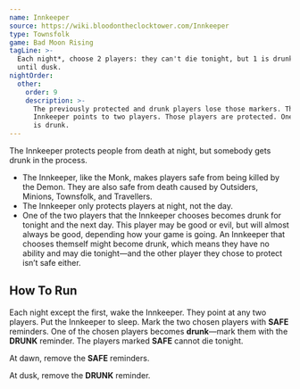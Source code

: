 ```yaml
---
name: Innkeeper
source: https://wiki.bloodontheclocktower.com/Innkeeper
type: Townsfolk
game: Bad Moon Rising
tagLine: >-
  Each night*, choose 2 players: they can't die tonight, but 1 is drunk
  until dusk.
nightOrder:
  other:
    order: 9
    description: >-
      The previously protected and drunk players lose those markers. The
      Innkeeper points to two players. Those players are protected. One
      is drunk.
---
```


The Innkeeper protects people from death at night, but somebody gets
drunk in the process.

- The Innkeeper, like the Monk, makes players safe from being killed by
  the Demon. They are also safe from death caused by Outsiders, Minions,
  Townsfolk, and Travellers.
- The Innkeeper only protects players at night, not the day.
- One of the two players that the Innkeeper chooses becomes drunk for
  tonight and the next day. This player may be good or evil, but will
  almost always be good, depending how your game is going. An Innkeeper
  that chooses themself might become drunk, which means they have no
  ability and may die tonight—and the other player they chose to protect
  isn’t safe either.

## How To Run

Each night except the first, wake the Innkeeper. They point at any two
players. Put the Innkeeper to sleep. Mark the two chosen players with
**SAFE** reminders. One of the chosen players becomes **drunk**—mark
them with the **DRUNK** reminder. The players marked **SAFE** cannot die
tonight.

At dawn, remove the **SAFE** reminders.

At dusk, remove the **DRUNK** reminder.
